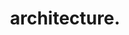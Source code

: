 ---
layout: post
main: false
status: in-progress
category: thoughts
subcategory: blog
back: thoughts.html
title: architecture.
quote: Form follows function...sort of. 
---